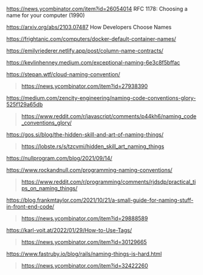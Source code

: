 https://news.ycombinator.com/item?id=26054014 	RFC 1178: Choosing a name for your computer (1990)
 
https://arxiv.org/abs/2103.07487 How Developers Choose Names

https://frightanic.com/computers/docker-default-container-names/

https://emilyriederer.netlify.app/post/column-name-contracts/

https://kevlinhenney.medium.com/exceptional-naming-6e3c8f5bffac

https://stepan.wtf/cloud-naming-convention/
> https://news.ycombinator.com/item?id=27938390

https://medium.com/zencity-engineering/naming-code-conventions-glory-525f129a65db
> https://www.reddit.com/r/javascript/comments/p44kh6/naming_code_conventions_glory/

https://gos.si/blog/the-hidden-skill-and-art-of-naming-things/
> https://lobste.rs/s/tzcvmi/hidden_skill_art_naming_things

https://nullprogram.com/blog/2021/09/14/

https://www.rockandnull.com/programming-naming-conventions/
> https://www.reddit.com/r/programming/comments/rjdsdp/practical_tips_on_naming_things/

https://blog.frankmtaylor.com/2021/10/21/a-small-guide-for-naming-stuff-in-front-end-code/
> https://news.ycombinator.com/item?id=29888589

https://karl-voit.at/2022/01/29/How-to-Use-Tags/
> https://news.ycombinator.com/item?id=30129665

https://www.fastruby.io/blog/rails/naming-things-is-hard.html
> https://news.ycombinator.com/item?id=32422260